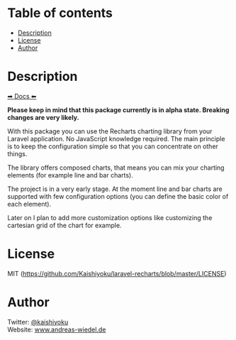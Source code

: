 Table of contents
=================
  * [Description](#description)
  * [License](#license)
  * [Author](#author)

Description
===========

[➡ Docs ⬅](https://kaishiyoku.github.io/laravel-recharts)

**Please keep in mind that this package currently is in alpha state. Breaking changes are very likely.**

With this package you can use the Recharts charting library from your Laravel application.
No JavaScript knowledge required.
The main principle is to keep the configuration simple so that you can concentrate on other things.

The library offers composed charts, that means you can mix your charting elements (for example line and bar charts).

The project is in a very early stage. At the moment line and bar charts are supported with few configuration options (you can define the basic color of each element).

Later on I plan to add more customization options like customizing the cartesian grid of the chart for example.

License
=======
MIT (https://github.com/Kaishiyoku/laravel-recharts/blob/master/LICENSE)

Author
======
Twitter: [@kaishiyoku](https://twitter.com/kaishiyoku)  
Website: www.andreas-wiedel.de
